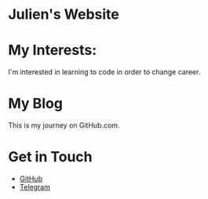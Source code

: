 # Julien's Website

# My Interests:
I'm interested in learning to code in order to change career.

# My Blog
This is my journey on GitHub.com.

# Get in Touch
<ul>
<li><a href="https://github.com/{{site.github_username}}">GitHub</a></li>
<li><a href="https://t.me/{{site.telegram_username}}">Telegram</a></li>
</ul>
